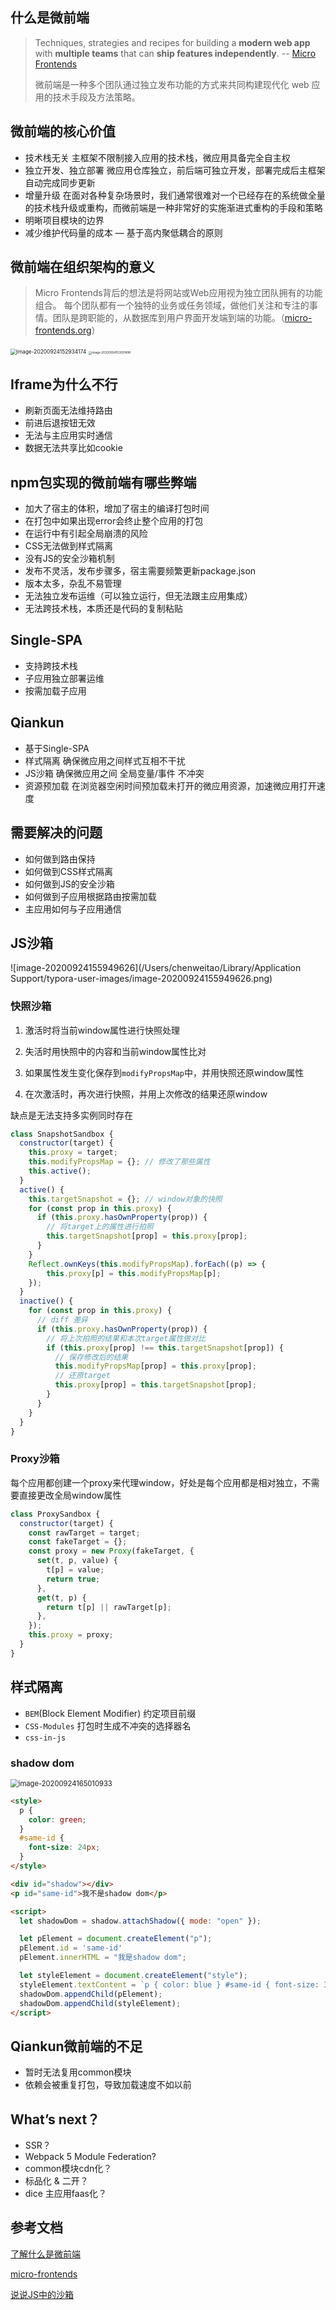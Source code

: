 ## 什么是微前端

> Techniques, strategies and recipes for building a **modern web app** with **multiple teams** that can **ship features independently**. -- [Micro Frontends](https://micro-frontends.org/)
>
> 微前端是一种多个团队通过独立发布功能的方式来共同构建现代化 web 应用的技术手段及方法策略。

## 微前端的核心价值

- 技术栈无关
  主框架不限制接入应用的技术栈，微应用具备完全自主权
- 独立开发、独立部署
  微应用仓库独立，前后端可独立开发，部署完成后主框架自动完成同步更新
- 增量升级
  在面对各种复杂场景时，我们通常很难对一个已经存在的系统做全量的技术栈升级或重构，而微前端是一种非常好的实施渐进式重构的手段和策略
- 明晰项目模块的边界
- 减少维护代码量的成本 — 基于高内聚低耦合的原则

## 微前端在组织架构的意义

> Micro Frontends背后的想法是将网站或Web应用视为独立团队拥有的功能组合。 每个团队都有一个独特的业务或任务领域，做他们关注和专注的事情。团队是跨职能的，从数据库到用户界面开发端到端的功能。（[micro-frontends.org](https://link.zhihu.com/?target=https%3A//micro-frontends.org/)）

<img src="https://kuimo-markdown-pic.oss-cn-hangzhou.aliyuncs.com/image-20200924152934174.png" alt="image-20200924152934174" style="zoom: 60%;" />

<img src="https://kuimo-markdown-pic.oss-cn-hangzhou.aliyuncs.com/image-20200924153001498.png" alt="image-20200924153001498" style="zoom: 33%;" />



## Iframe为什么不行

- 刷新页面无法维持路由
- 前进后退按钮无效
- 无法与主应用实时通信
- 数据无法共享比如cookie

## npm包实现的微前端有哪些弊端

- 加大了宿主的体积，增加了宿主的编译打包时间
- 在打包中如果出现error会终止整个应用的打包
- 在运行中有引起全局崩溃的风险
- CSS无法做到样式隔离
- 没有JS的安全沙箱机制
- 发布不灵活，发布步骤多，宿主需要频繁更新package.json
- 版本太多，杂乱不易管理
- 无法独立发布运维（可以独立运行，但无法跟主应用集成）
- 无法跨技术栈，本质还是代码的复制粘贴

## Single-SPA

- 支持跨技术栈
- 子应用独立部署运维
- 按需加载子应用

## Qiankun

- 基于Single-SPA
- 样式隔离  确保微应用之间样式互相不干扰
- JS沙箱  确保微应用之间 全局变量/事件 不冲突
- 资源预加载  在浏览器空闲时间预加载未打开的微应用资源，加速微应用打开速度

## 需要解决的问题

- 如何做到路由保持
- 如何做到CSS样式隔离
- 如何做到JS的安全沙箱
- 如何做到子应用根据路由按需加载
- 主应用如何与子应用通信

## JS沙箱

![image-20200924155949626](/Users/chenweitao/Library/Application Support/typora-user-images/image-20200924155949626.png)

### 快照沙箱

1. 激活时将当前window属性进行快照处理

2. 失活时用快照中的内容和当前window属性比对

3. 如果属性发生变化保存到`modifyPropsMap`中，并用快照还原window属性

4. 在次激活时，再次进行快照，并用上次修改的结果还原window

缺点是无法支持多实例同时存在

```javascript
class SnapshotSandbox {
  constructor(target) {
    this.proxy = target;
    this.modifyPropsMap = {}; // 修改了那些属性
    this.active();
  }
  active() {
    this.targetSnapshot = {}; // window对象的快照
    for (const prop in this.proxy) {
      if (this.proxy.hasOwnProperty(prop)) {
        // 将target上的属性进行拍照
        this.targetSnapshot[prop] = this.proxy[prop];
      }
    }
    Reflect.ownKeys(this.modifyPropsMap).forEach((p) => {
        this.proxy[p] = this.modifyPropsMap[p];
    });
  }
  inactive() {
    for (const prop in this.proxy) {
      // diff 差异
      if (this.proxy.hasOwnProperty(prop)) {
        // 将上次拍照的结果和本次target属性做对比
        if (this.proxy[prop] !== this.targetSnapshot[prop]) {
          // 保存修改后的结果
          this.modifyPropsMap[prop] = this.proxy[prop];
          // 还原target
          this.proxy[prop] = this.targetSnapshot[prop];
        }
      }
    }
  }
}
```

### Proxy沙箱

每个应用都创建一个proxy来代理window，好处是每个应用都是相对独立，不需要直接更改全局window属性

```javascript
class ProxySandbox {
  constructor(target) {
    const rawTarget = target;
    const fakeTarget = {};
    const proxy = new Proxy(fakeTarget, {
      set(t, p, value) {
        t[p] = value;
        return true;
      },
      get(t, p) {
        return t[p] || rawTarget[p];
      },
    });
    this.proxy = proxy;
  }
}
```

## 样式隔离

- `BEM`(Block Element Modifier) 约定项目前缀
- `CSS-Modules` 打包时生成不冲突的选择器名
- `css-in-js`

### shadow dom

<img src="https://kuimo-markdown-pic.oss-cn-hangzhou.aliyuncs.com/image-20200924165010933.png" alt="image-20200924165010933" style="zoom:80%;" />

```html
<style>
  p {
    color: green;
  }
  #same-id {
    font-size: 24px;
  }
</style>

<div id="shadow"></div>
<p id="same-id">我不是shadow dom</p>

<script>
  let shadowDom = shadow.attachShadow({ mode: "open" });

  let pElement = document.createElement("p");
  pElement.id = 'same-id'
  pElement.innerHTML = "我是shadow dom";

  let styleElement = document.createElement("style");
  styleElement.textContent = `p { color: blue } #same-id { font-size: 36px }`;
  shadowDom.appendChild(pElement);
  shadowDom.appendChild(styleElement);
</script>
```



## Qiankun微前端的不足

- 暂时无法复用common模块
- 依赖会被重复打包，导致加载速度不如以前



## What’s next？

- SSR？
- Webpack 5 Module Federation?
- common模块cdn化？
- 标品化 & 二开？
- dice 主应用faas化？

## 参考文档

[了解什么是微前端](https://zhuanlan.zhihu.com/p/82965940)

[micro-frontends](https://micro-frontends.org/)

[说说JS中的沙箱](https://juejin.im/post/6844903954074058760)